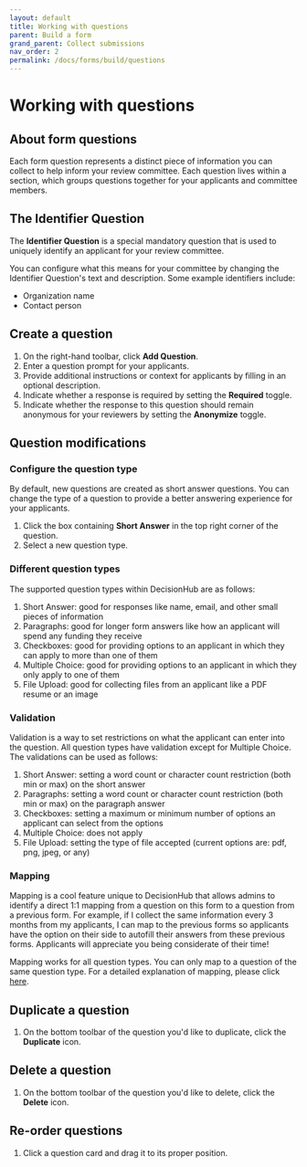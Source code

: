 ```yaml
---
layout: default
title: Working with questions
parent: Build a form
grand_parent: Collect submissions
nav_order: 2
permalink: /docs/forms/build/questions
---
```


# Working with questions

## About form questions

Each form question represents a distinct piece of information you can collect to help inform your review committee. Each question lives within a section, which groups questions together for your applicants and committee members.

## The Identifier Question

The **Identifier Question** is a special mandatory question that is used to uniquely identify an applicant for your review committee.

You can configure what this means for your committee by changing the Identifier Question's text and description. Some example identifiers include:

- Organization name
- Contact person

<!-- ## Question types

### Short answer
### Paragraph
### Checkboxes
### Multiple choice
### File upload -->

## Create a question

1. On the right-hand toolbar, click **Add Question**.
2. Enter a question prompt for your applicants.
3. Provide additional instructions or context for applicants by filling in an optional description.
4. Indicate whether a response is required by setting the **Required** toggle.
5. Indicate whether the response to this question should remain anonymous for your reviewers by setting the **Anonymize** toggle.

## Question modifications

### Configure the question type

By default, new questions are created as short answer questions. You can change the type of a question to provide a better answering experience for your applicants.

1. Click the box containing **Short Answer** in the top right corner of the question.
2. Select a new question type.

### Different question types

The supported question types within DecisionHub are as follows:

1. Short Answer: good for responses like name, email, and other small pieces of information
2. Paragraphs: good for longer form answers like how an applicant will spend any funding they receive
3. Checkboxes: good for providing options to an applicant in which they can apply to more than one of them
4. Multiple Choice: good for providing options to an applicant in which they only apply to one of them
5. File Upload: good for collecting files from an applicant like a PDF resume or an image

### Validation

Validation is a way to set restrictions on what the applicant can enter into the question. All question types have validation except for Multiple Choice. The validations can be used as follows:

1. Short Answer: setting a word count or character count restriction (both min or max) on the short answer
2. Paragraphs: setting a word count or character count restriction (both min or max) on the paragraph answer
3. Checkboxes: setting a maximum or minimum number of options an applicant can select from the options
4. Multiple Choice: does not apply
5. File Upload: setting the type of file accepted (current options are: pdf, png, jpeg, or any)

### Mapping

Mapping is a cool feature unique to DecisionHub that allows admins to identify a direct 1:1 mapping from a question on this form to a question from a previous form. For example, if I collect the same information every 3 months from my applicants, I can map to the previous forms so applicants have the option on their side to autofill their answers from these previous forms. Applicants will appreciate you being considerate of their time!

Mapping works for all question types. You can only map to a question of the same question type. For a detailed explanation of mapping, please click [here](Collect%20Submissions/Mapping%20Questions).

## Duplicate a question

1. On the bottom toolbar of the question you'd like to duplicate, click the **Duplicate** icon.

## Delete a question

1. On the bottom toolbar of the question you'd like to delete, click the **Delete** icon.

## Re-order questions

1. Click a question card and drag it to its proper position.
